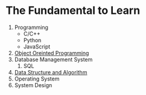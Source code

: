 # The Fundamental to Learn

1. Programming
   - C/C++
   - Python
   - JavaScript
2. [Object Oreinted Programming](https://github.com/safaet/python-object-oriented-programming/tree/main/Udemy_Course) 
3. Database Management System
   1. SQL
4. [Data Structure and Algorithm](https://github.com/safaet/Competitive_Programming/tree/main/Data_Structure)
5. Operating System
6. System Design
